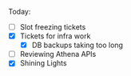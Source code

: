 Today:
  - [ ] Slot freezing tickets
  - [x] Tickets for infra work
    - [x] DB backups taking too long
  - [ ] Reviewing Athena APIs
  - [x] Shining Lights

